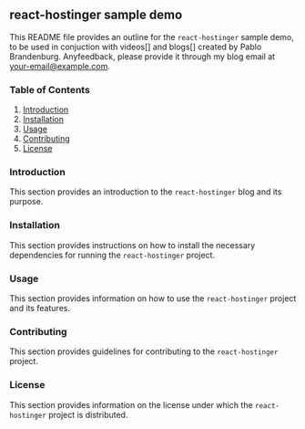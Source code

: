 ## react-hostinger sample demo

This README file provides an outline for the `react-hostinger` sample demo, to be used in conjuction with videos[] and blogs[] created by Pablo Brandenburg. Anyfeedback, please provide it through my blog email at <your-email@example.com>.



### Table of Contents

1. [Introduction](#introduction)
2. [Installation](#installation)
3. [Usage](#usage)
4. [Contributing](#contributing)
5. [License](#license)

### Introduction

This section provides an introduction to the `react-hostinger` blog and its purpose.

### Installation

This section provides instructions on how to install the necessary dependencies for running the `react-hostinger` project.

### Usage

This section provides information on how to use the `react-hostinger` project and its features.

### Contributing

This section provides guidelines for contributing to the `react-hostinger` project.

### License

This section provides information on the license under which the `react-hostinger` project is distributed.
